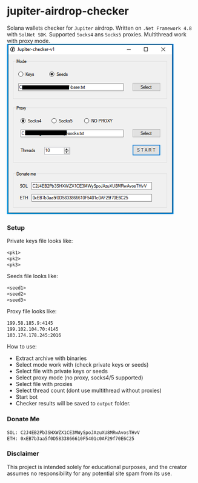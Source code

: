 # jupiter-airdrop-checker
Solana wallets checker for `Jupiter` airdrop. Written on `.Net Framework 4.8` with `SolNet SDK`. Supported `Socks4` ans `Socks5` proxies. Multithread work with proxy mode.
![](https://github.com/ak1rahunt3r/jupiter-airdrop-checker/blob/main/example.png?raw=true)

### Setup
Private keys file looks like:
```
<pk1>
<pk2>
<pk3>    
```

Seeds file looks like:
```
<seed1>
<seed2>
<seed3>
```

Proxy file looks like:
```
199.58.185.9:4145
199.102.104.70:4145
103.174.178.245:2016
```

How to use:
- Extract archive with binaries
- Select mode work with (check private keys or seeds)
- Select file with private keys or seeds
- Select proxy mode (no proxy, socks4/5 supported)
- Select file with proxies
- Select thread count (dont use multithread without proxies)
- Start bot
- Checker results will be saved to `output` folder.

### Donate Me
```
SOL: C2J4EB2Pb3SHXWZX1CE3MWySpoJAzuXU8MRwAvosTHvV
ETH: 0xEB7b3aa5f0D5833866610F5401c0AF29f70E6C25
```
### Disclaimer
This project is intended solely for educational purposes, and the creator assumes no responsibility for any potential site spam from its use.
